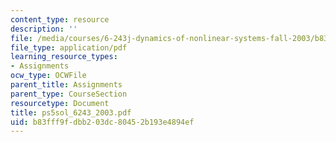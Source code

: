 ```yaml
---
content_type: resource
description: ''
file: /media/courses/6-243j-dynamics-of-nonlinear-systems-fall-2003/b83fff9fdbb203dc80452b193e4894ef_ps5sol_6243_2003.pdf
file_type: application/pdf
learning_resource_types:
- Assignments
ocw_type: OCWFile
parent_title: Assignments
parent_type: CourseSection
resourcetype: Document
title: ps5sol_6243_2003.pdf
uid: b83fff9f-dbb2-03dc-8045-2b193e4894ef
---
```

